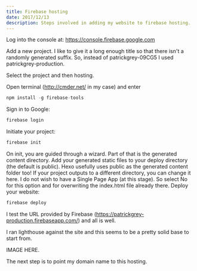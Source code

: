 ```yaml
---
title: Firebase hosting
date: 2017/12/13
description: Steps involved in adding my website to firebase hosting.
---
```

Log into the console at: https://console.firebase.google.com

Add a new project. I like to give it a long enough title so that there isn't a randomly generated suffix. So, instead of patrickgrey-09CG5 I used patrickgrey-production.

Select the project and then hosting.

Open terminal (http://cmder.net/ in my case) and enter
```javascript
npm install -g firebase-tools
```
Sign in to Google:
```javascript
firebase login
```
Initiate your project:
```javascript
firebase init
```
On init, you are guided through a wizard. Part of that is the generated content directory.
Add your generated static files to your deploy directory (the default is public).
Hexo usefully uses public as the generated content folder too! If your project outputs to a different directory, you can change it here.
I do not wish to have a Single Page App (at this stage). So select No for this option and for overwriting the index.html file already there.
Deploy your website:
```javascript
firebase deploy
```
I test the URL provided by Firebase (https://patrickgrey-production.firebaseapp.com/) and all is well.

I ran lighthouse against the site and this seems to be a pretty solid base to start from.

IMAGE HERE.

The next step is to point my domain name to this hosting.
